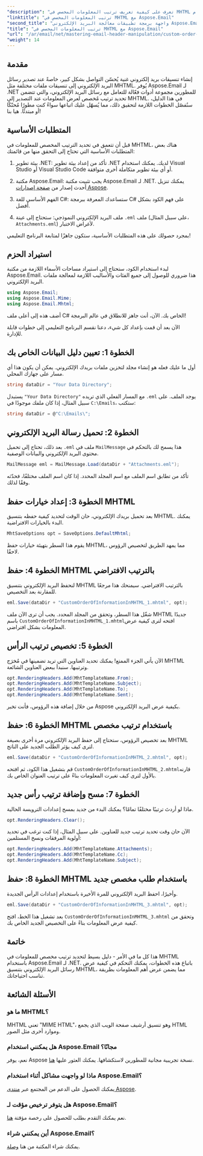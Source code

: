 ```yaml
---
"description": "تعرف على كيفية تعريف ترتيب المعلومات المخصص في MHTML باستخدام Aspose.Email لـ .NET في هذا البرنامج التعليمي خطوة بخطوة."
"linktitle": "ترتيب المعلومات المخصص في MHTML مع Aspose.Email"
"second_title": "واجهة برمجة تطبيقات معالجة البريد الإلكتروني Aspose.Email .NET"
"title": "ترتيب المعلومات المخصص في MHTML مع Aspose.Email"
"url": "/ar/email/net/mastering-email-header-manipulation/custom-order-of-information-in-mhtml/"
"weight": 14
---
```


## مقدمة

إنشاء تنسيقات بريد إلكتروني غنية يُحسّن التواصل بشكل كبير، خاصةً عند تصدير رسائل البريد الإلكتروني إلى تنسيقات ملفات مختلفة مثل MHTML. يُوفر Aspose.Email لـ .NET للمطورين مجموعة أدوات فعّالة للتعامل مع رسائل البريد الإلكتروني، والتي تتضمن تحديد ترتيب مُخصص لعرض المعلومات عند التصدير إلى MHTML. في هذا الدليل، سنُفصّل الخطوات اللازمة لتحقيق ذلك، مما يُسهّل عليك اتباعها سواءً كنت مطورًا مُحنّكًا أو مبتدئًا. هيا بنا!

## المتطلبات الأساسية

قبل أن تتعمق في تحديد الترتيب المخصص للمعلومات في MHTML، هناك بعض المتطلبات الأساسية التي تحتاج إلى التحقق منها من قائمتك:

1. بيئة تطوير .NET: تأكد من إعداد بيئة تطوير .NET لديك. يمكنك استخدام Visual Studio أو Visual Studio Code أو أي بيئة تطوير متكاملة أخرى متوافقة.

2. مكتبة Aspose.Email: يجب تثبيت مكتبة Aspose.Email لـ .NET. يمكنك تنزيل أحدث إصدار من [صفحة إصدارات Aspose](https://releases.aspose.com/email/net/).

3. الفهم الأساسي للغة C#: ستساعدك المعرفة ببرمجة C# على فهم الكود بشكل أفضل.

4. ملف البريد الإلكتروني النموذجي: ستحتاج إلى عينة `.eml` ملف (على سبيل المثال، `Attachments.eml`) لأغراض الاختبار.

بمجرد حصولك على هذه المتطلبات الأساسية، ستكون جاهزًا لمتابعة البرنامج التعليمي!

## استيراد الحزم

لبدء استخدام الكود، ستحتاج إلى استيراد مساحات الأسماء اللازمة من مكتبة Aspose.Email. هذا ضروري للوصول إلى جميع الفئات والأساليب اللازمة لمعالجة ملفات البريد الإلكتروني.

```csharp
using Aspose.Email;
using Aspose.Email.Mime;
using Aspose.Email.Mhtml;
```

أضف هذه إلى أعلى ملف C# الخاص بك. الآن، أنت جاهز للانطلاق في عالم البرمجة!

الآن بعد أن قمت بإعداد كل شيء، دعنا نقسم البرنامج التعليمي إلى خطوات قابلة للإدارة.

## الخطوة 1: تعيين دليل البيانات الخاص بك

أول ما عليك فعله هو إنشاء مجلد لتخزين ملفات بريدك الإلكتروني. يمكن أن يكون هذا أي مسار على جهازك المحلي.

```csharp
string dataDir = "Your Data Directory";
```

يستبدل `"Your Data Directory"` مع المسار الفعلي الذي تريده `.eml` يوجد الملف. على سبيل المثال، إذا كان ملفك موجودًا في `C:\Emails`، ستكتب:

```csharp
string dataDir = @"C:\Emails\";
```

## الخطوة 2: تحميل رسالة البريد الإلكتروني

بعد ذلك، تحتاج إلى تحميل `.eml` ملف في `MailMessage` هذا يسمح لك بالتحكم في محتوى البريد الإلكتروني والبيانات الوصفية.

```csharp
MailMessage eml = MailMessage.Load(dataDir + "Attachments.eml");
```

تأكد من تطابق اسم الملف مع اسم المجلد المحدد. إذا كان اسم الملف مختلفًا، فحدّثه وفقًا لذلك.

## الخطوة 3: إعداد خيارات حفظ MHTML

بعد تحميل بريدك الإلكتروني، حان الوقت لتحديد كيفية حفظه بتنسيق MHTML. يمكنك البدء بالخيارات الافتراضية.

```csharp
MhtSaveOptions opt = SaveOptions.DefaultMhtml;
```

يقوم هذا السطر بتهيئة خيارات حفظ MHTML، مما يمهد الطريق لتخصيص الرؤوس لاحقًا.

## الخطوة 4: حفظ MHTML بالترتيب الافتراضي

لنحفظ البريد الإلكتروني بتنسيق MHTML بالترتيب الافتراضي. سيمنحك هذا مرجعًا للمقارنة بعد التخصيص.

```csharp
eml.Save(dataDir + "CustomOrderOfInformationInMHTML_1.mhtml", opt);
```

شغّل هذا السطر، وتحقق من المجلد المحدد. يجب أن ترى الآن ملف MHTML جديدًا باسم `CustomOrderOfInformationInMHTML_1.mhtml`افتحه لترى كيفية عرض المعلومات بشكل افتراضي.

## الخطوة 5: تخصيص ترتيب الرأس

الآن يأتي الجزء الممتع! يمكنك تحديد العناوين التي تريد تضمينها في مُخرَج MHTML وترتيبها. سنبدأ ببعض العناوين الشائعة.

```csharp
opt.RenderingHeaders.Add(MhtTemplateName.From);
opt.RenderingHeaders.Add(MhtTemplateName.Subject);
opt.RenderingHeaders.Add(MhtTemplateName.To);
opt.RenderingHeaders.Add(MhtTemplateName.Sent);
```

من خلال إضافة هذه الرؤوس، فأنت تخبر Aspose بكيفية عرض البريد الإلكتروني.

## الخطوة 6: حفظ MHTML باستخدام ترتيب مخصص

بعد تخصيص الرؤوس، ستحتاج إلى حفظ البريد الإلكتروني مرة أخرى بصيغة MHTML لترى كيف يؤثر الطلب الجديد على الناتج.

```csharp
eml.Save(dataDir + "CustomOrderOfInformationInMHTML_2.mhtml", opt);
```

قم بتشغيل هذا الكود، ثم افتحه `CustomOrderOfInformationInMHTML_2.mhtml`قارنه بالأول لترى كيف تغيرت المعلومات بناءً على ترتيب العنوان الخاص بك.

## الخطوة 7: مسح وإضافة ترتيب رأس جديد

ماذا لو أردتَ ترتيبًا مختلفًا تمامًا؟ يمكنك البدء من جديد بمسح إعدادات الترويسة الحالية.

```csharp
opt.RenderingHeaders.Clear();
```

الآن حان وقت تحديد ترتيب جديد للعناوين. على سبيل المثال، إذا كنت ترغب في تحديد أولوية المرفقات ونسخ المستلمين:

```csharp
opt.RenderingHeaders.Add(MhtTemplateName.Attachments);
opt.RenderingHeaders.Add(MhtTemplateName.Cc);
opt.RenderingHeaders.Add(MhtTemplateName.Subject);
```

## الخطوة 8: حفظ MHTML باستخدام طلب مخصص جديد

وأخيرًا، احفظ البريد الإلكتروني للمرة الأخيرة باستخدام إعدادات الرأس الجديدة.

```csharp
eml.Save(dataDir + "CustomOrderOfInformationInMHTML_3.mhtml", opt);
```

بعد تشغيل هذا الخط، افتح `CustomOrderOfInformationInMHTML_3.mhtml` وتحقق من كيفية عرض المعلومات بناءً على التخصيص الجديد الخاص بك.

## خاتمة

هذا كل ما في الأمر - دليل بسيط لتحديد ترتيب مخصص للمعلومات في MHTML باستخدام Aspose.Email لـ .NET. باتباع هذه الخطوات، يمكنك التحكم في كيفية عرض رسائل البريد الإلكتروني بتنسيق MHTML، مما يضمن عرض أهم المعلومات بطريقة تناسب احتياجاتك. 

## الأسئلة الشائعة

### ما هو MHTML؟
MHTML تعني "MIME HTML"، وهو تنسيق أرشيف صفحة الويب الذي يجمع HTML وموارد أخرى مثل الصور.

### هل يمكنني استخدام Aspose.Email مجانًا؟
نعم، يوفر Aspose نسخة تجريبية مجانية للمطورين لاستكشافها. يمكنك العثور عليها [هنا](https://releases.aspose.com/).

### ماذا لو واجهت مشاكل أثناء استخدام Aspose.Email؟
يمكنك الحصول على الدعم من المجتمع عبر [منتدى Aspose](https://forum.aspose.com/c/email/12/).

### هل يتوفر ترخيص مؤقت لـ Aspose.Email؟
نعم يمكنك التقدم بطلب للحصول على رخصة مؤقتة [هنا](https://purchase.aspose.com/temporary-license/).

### أين يمكنني شراء Aspose.Email؟
يمكنك شراء المكتبة من هنا [وصلة](https://purchase.aspose.com/buy).
